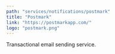 ```yaml
---
path: "services/notifications/postmark"
title: "Postmark"
link: "https://postmarkapp.com/"
logo: "postmark.png"
---
```


Transactional email sending service.
